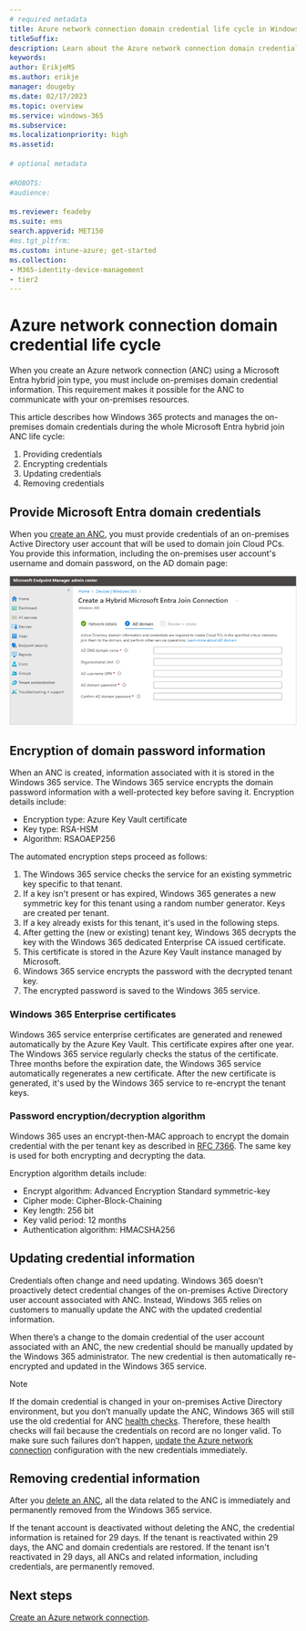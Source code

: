 ```yaml
---
# required metadata
title: Azure network connection domain credential life cycle in Windows 365
titleSuffix:
description: Learn about the Azure network connection domain credential life cycle in Windows 365.
keywords:
author: ErikjeMS  
ms.author: erikje
manager: dougeby
ms.date: 02/17/2023
ms.topic: overview
ms.service: windows-365
ms.subservice:
ms.localizationpriority: high
ms.assetid: 

# optional metadata

#ROBOTS:
#audience:

ms.reviewer: feadeby
ms.suite: ems
search.appverid: MET150
#ms.tgt_pltfrm:
ms.custom: intune-azure; get-started
ms.collection:
- M365-identity-device-management
- tier2
---
```


# Azure network connection domain credential life cycle

When you create an Azure network connection (ANC) using a Microsoft Entra hybrid join type, you must include on-premises domain credential information. This requirement makes it possible for the ANC to communicate with your on-premises resources.

This article describes how Windows 365 protects and manages the on-premises domain credentials during the whole Microsoft Entra hybrid join ANC life cycle:

1. Providing credentials
2. Encrypting credentials
3. Updating credentials
4. Removing credentials

<a name='provide-azure-active-directory-domain-credentials'></a>

## Provide Microsoft Entra domain credentials

When you [create an ANC](create-azure-network-connection.md), you must provide credentials of an on-premises Active Directory user account that will be used to domain  join Cloud PCs. You provide this information, including the on-premises user account's username and domain password, on the AD domain page:

![Screenshot of the AD domain page.](./media/azure-network-connection-domain-credential/azure-ad-page.png)

## Encryption of domain password information

When an ANC is created, information associated with it is stored in the Windows 365 service. The Windows 365 service encrypts the domain password information with a well-protected key before saving it. Encryption details include:

- Encryption type: Azure Key Vault certificate
- Key type: RSA-HSM
- Algorithm: RSAOAEP256

The automated encryption steps proceed as follows:

1. The Windows 365 service checks the service for an existing symmetric key specific to that tenant.
2. If a key isn't present or has expired, Windows 365 generates a new symmetric key for this tenant using a random number generator. Keys are created per tenant.
3. If a key already exists for this tenant, it's used in the following steps.
4. After getting the (new or existing) tenant key, Windows 365 decrypts the key with the Windows 365 dedicated Enterprise CA issued certificate.
5. This certificate is stored in the Azure Key Vault instance managed by Microsoft.
6. Windows 365 service encrypts the password with the decrypted tenant key.
7. The encrypted password is saved to the Windows 365 service.

### Windows 365 Enterprise certificates

Windows 365 service enterprise certificates are generated and renewed automatically by the Azure Key Vault. This certificate expires after one year. The Windows 365 service regularly checks the status of the certificate. Three months before the expiration date, the Windows 365 service automatically regenerates a new certificate. After the new certificate is generated, it's used by the Windows 365 service to re-encrypt the tenant keys.

### Password encryption/decryption algorithm

Windows 365 uses an encrypt-then-MAC approach to encrypt the domain credential with the per tenant key as described in [RFC 7366](https://www.rfc-editor.org/rfc/rfc7366). The same key is used for both encrypting and decrypting the data.

Encryption algorithm details include:

- Encrypt algorithm: Advanced Encryption Standard symmetric-key
- Cipher mode: Cipher-Block-Chaining
- Key length: 256 bit
- Key valid period: 12 months
- Authentication algorithm: HMACSHA256

## Updating credential information

Credentials often change and need updating. Windows 365 doesn’t proactively detect credential changes of the on-premises Active Directory user account associated with ANC. Instead, Windows 365 relies on customers to manually update the ANC with the updated credential information.

When there’s a change to the domain credential of the user account associated with an ANC, the new credential should be manually updated by the Windows 365 administrator. The new credential is then automatically re-encrypted and updated in the Windows 365 service.

> [!NOTE]  
> If the domain credential is changed in your on-premises Active Directory environment, but you don’t manually update the ANC, Windows 365 will still use the old credential for ANC [health checks](health-checks.md). Therefore, these health checks will fail because the credentials on record are no longer valid. To make sure such failures don’t happen, [update the Azure network connection](edit-azure-network-connection.md) configuration with the new credentials immediately.

## Removing credential information

After you [delete an ANC](delete-azure-network-connection.md), all the data related to the ANC is immediately and permanently removed from the Windows 365 service.

If the tenant account is deactivated without deleting the ANC, the credential information is retained for 29 days. If the tenant is reactivated within 29 days, the ANC and domain credentials are restored. If the tenant isn't reactivated in 29 days, all ANCs and related information, including credentials, are permanently removed.

<!-- ########################## -->
## Next steps

[Create an Azure network connection](create-azure-network-connection.md).
